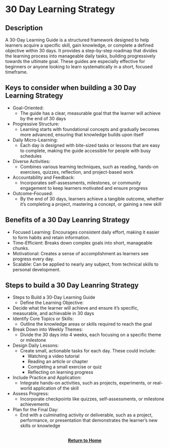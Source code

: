 # 30 Day Learning Strategy

<h2>Description</h2>
A 30-Day Learning Guide is a structured framework designed to help learners acquire a specific skill, gain knowledge, or complete a defined objective within 30 days. It provides a step-by-step roadmap that divides the learning process into manageable daily tasks, building progressively towards the ultimate goal. These guides are especially effective for beginners or anyone looking to learn systematically in a short, focused timeframe.

<h2>Keys to consider when building a 30 Day Learning Strategy</h2>

- Goal-Oriented:
  - The guide has a clear, measurable goal that the learner will achieve by the end of 30 days
- Progressive Structure:
  - Learning starts with foundational concepts and gradually becomes more advanced, ensuring that knowledge builds upon itself
- Daily Micro-Learning:
  - Each day is designed with bite-sized tasks or lessons that are easy to complete, making the guide accessible for people with busy schedules
- Diverse Activities:
  - Combines various learning techniques, such as reading, hands-on exercises, quizzes, reflection, and project-based work
- Accountability and Feedback:
  - Incorporates self-assessments, milestones, or community engagement to keep learners motivated and ensure progress
- Outcome-Focused:
  - By the end of 30 days, learners achieve a tangible outcome, whether it’s completing a project, mastering a concept, or gaining a new skill

<h2>Benefits of a 30 Day Leanring Strategy</h2>

- Focused Learning: Encourages consistent daily effort, making it easier to form habits and retain information.
- Time-Efficient: Breaks down complex goals into short, manageable chunks.
- Motivational: Creates a sense of accomplishment as learners see progress every day.
- Scalable: Can be applied to nearly any subject, from technical skills to personal development.

<h2>Steps to build a 30 Day Leanring Strategy</h2>

- Steps to Build a 30-Day Learning Guide
  - Define the Learning Objective:
- Decide what the learner will achieve and ensure it’s specific, measurable, and achievable in 30 days
- Identify Core Topics or Skills:
  - Outline the knowledge areas or skills required to reach the goal
- Break Down into Weekly Themes:
  - Divide the 30 days into 4 weeks, each focusing on a specific theme or milestone
- Design Daily Lessons:
  - Create small, actionable tasks for each day. These could include:
    - Watching a video tutorial
    - Reading an article or chapter
    - Completing a small exercise or quiz
    - Reflecting on learning progress
- Include Practice and Application:
  - Integrate hands-on activities, such as projects, experiments, or real-world application of the skill
- Assess Progress:
  - Incorporate checkpoints like quizzes, self-assessments, or milestone achievements
- Plan for the Final Day:
  - End with a culminating activity or deliverable, such as a project, performance, or presentation that demonstrates the learner’s new skills or knowledge
 
<h2></h2>
<p align="center">
  <a href="https://github.com/rlangc"><b>Return to Home</b></a>
